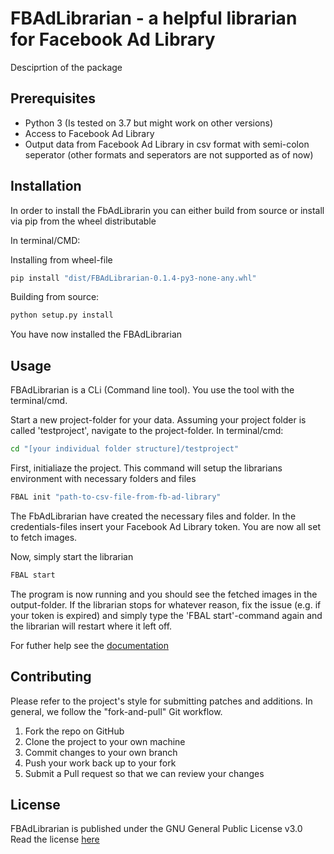 # FBAdLibrarian - a helpful librarian for Facebook Ad Library 
Desciprtion of the package



## Prerequisites
* Python 3 (Is tested on 3.7 but might work on other versions)
* Access to Facebook Ad Library 
* Output data from Facebook Ad Library in csv format with semi-colon seperator (other formats and seperators are not supported as of now)

## Installation
In order to install the FbAdLibrarin you can either build from source or install via pip from the wheel distributable

In terminal/CMD:

Installing from  wheel-file
```bash
pip install "dist/FBAdLibrarian-0.1.4-py3-none-any.whl"
```

Building from source:

```bash
python setup.py install 
```

You have now installed the FBAdLibrarian

## Usage

FBAdLibrarian is a CLi (Command line tool). You use the tool with the terminal/cmd.

Start a new project-folder for your data.
Assuming your project folder is called 'testproject', navigate to the project-folder.
In terminal/cmd:
```bash
cd "[your individual folder structure]/testproject"
```

First, initialiaze the project. This command will setup the librarians environment with necessary folders and files
```bash
FBAL init "path-to-csv-file-from-fb-ad-library"
```
The FbAdLibrarian have created the necessary files and folder. 
In the credentials-files insert your Facebook Ad Library token.
You are now all set to fetch images.

Now, simply start the librarian
```bash
FBAL start 
```
The program is now running and you should see the fetched images in the output-folder.
If the librarian stops for whatever reason, fix the issue (e.g. if your token is expired) and simply type the 'FBAL start'-command again and the librarian will restart where it left off.



For futher help see the [documentation](docs/build/html/index.html)

## Contributing
Please refer to the project's style for submitting patches and additions. In general, we follow the "fork-and-pull" Git workflow.

1. Fork the repo on GitHub
2. Clone the project to your own machine
3. Commit changes to your own branch
4. Push your work back up to your fork
5. Submit a Pull request so that we can review your changes


## License
FBAdLibrarian is published under the GNU General Public License v3.0  
Read the license [here](LICENSE)

